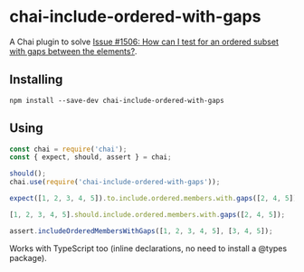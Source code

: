 # chai-include-ordered-with-gaps
A Chai plugin to solve [Issue #1506: How can I test for an ordered subset with gaps between the elements?](https://github.com/chaijs/chai/issues/1056).

## Installing
`npm install --save-dev chai-include-ordered-with-gaps`

## Using

```js
const chai = require('chai');
const { expect, should, assert } = chai;

should();
chai.use(require('chai-include-ordered-with-gaps'));

expect([1, 2, 3, 4, 5]).to.include.ordered.members.with.gaps([2, 4, 5]);

[1, 2, 3, 4, 5].should.include.ordered.members.with.gaps([2, 4, 5]);

assert.includeOrderedMembersWithGaps([1, 2, 3, 4, 5], [3, 4, 5]);
```

Works with TypeScript too (inline declarations, no need to install a @types package).
